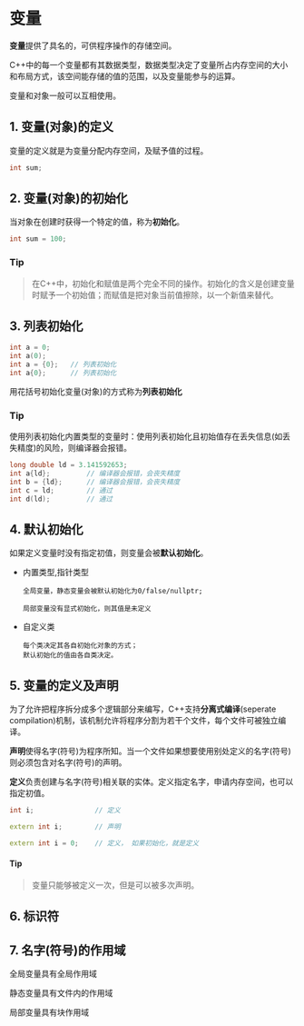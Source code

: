 # 变量

**变量**提供了具名的，可供程序操作的存储空间。

C++中的每一个变量都有其数据类型，数据类型决定了变量所占内存空间的大小和布局方式，该空间能存储的值的范围，以及变量能参与的运算。

变量和对象一般可以互相使用。

## 1. 变量(对象)的定义

变量的定义就是为变量分配内存空间，及赋予值的过程。

```c++
int sum;
```

## 2. 变量(对象)的初始化

当对象在创建时获得一个特定的值，称为**初始化**。

```c++
int sum = 100;
```

### Tip

> 在C++中，初始化和赋值是两个完全不同的操作。初始化的含义是创建变量时赋予一个初始值；而赋值是把对象当前值擦除，以一个新值来替代。

## 3. 列表初始化

```c++
int a = 0;
int a(0);
int a = {0};   // 列表初始化
int a{0};      // 列表初始化
```

用花括号初始化变量(对象)的方式称为**列表初始化**

### Tip

使用列表初始化内置类型的变量时：使用列表初始化且初始值存在丢失信息(如丢失精度)的风险，则编译器会报错。

```c++
long double ld = 3.141592653;
int a{ld};         // 编译器会报错，会丧失精度
int b = {ld};      // 编译器会报错，会丧失精度
int c = ld;        // 通过
int d(ld);         // 通过
```

## 4. 默认初始化

如果定义变量时没有指定初值，则变量会被**默认初始化**。

- 内置类型,指针类型
      
      全局变量，静态变量会被默认初始化为0/false/nullptr;

      局部变量没有显式初始化，则其值是未定义

- 自定义类

      每个类决定其各自初始化对象的方式；
      默认初始化的值由各自类决定。

## 5. 变量的定义及声明

为了允许把程序拆分成多个逻辑部分来编写，C++支持**分离式编译**(seperate compilation)机制，该机制允许将程序分割为若干个文件，每个文件可被独立编译。

**声明**使得名字(符号)为程序所知。当一个文件如果想要使用别处定义的名字(符号)则必须包含对名字(符号)的声明。

**定义**负责创建与名字(符号)相关联的实体。定义指定名字，申请内存空间，也可以指定初值。

```c++
int i;               // 定义

extern int i;        // 声明

extern int i = 0;    // 定义， 如果初始化，就是定义

```

#### Tip

> 变量只能够被定义一次，但是可以被多次声明。

## 6. 标识符

## 7. 名字(符号)的作用域

全局变量具有全局作用域

静态变量具有文件内的作用域

局部变量具有块作用域
  
      


        








